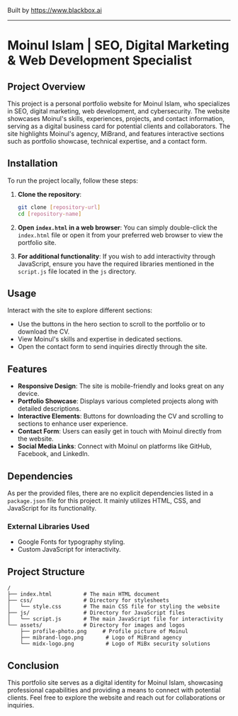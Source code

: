 
Built by https://www.blackbox.ai

---

# Moinul Islam | SEO, Digital Marketing & Web Development Specialist

## Project Overview
This project is a personal portfolio website for Moinul Islam, who specializes in SEO, digital marketing, web development, and cybersecurity. The website showcases Moinul's skills, experiences, projects, and contact information, serving as a digital business card for potential clients and collaborators. The site highlights Moinul's agency, MiBrand, and features interactive sections such as portfolio showcase, technical expertise, and a contact form.

## Installation
To run the project locally, follow these steps:

1. **Clone the repository**:
    ```bash
    git clone [repository-url]
    cd [repository-name]
    ```

2. **Open `index.html` in a web browser**:
    You can simply double-click the `index.html` file or open it from your preferred web browser to view the portfolio site.

3. **For additional functionality**:
    If you wish to add interactivity through JavaScript, ensure you have the required libraries mentioned in the `script.js` file located in the `js` directory.

## Usage
Interact with the site to explore different sections:
- Use the buttons in the hero section to scroll to the portfolio or to download the CV.
- View Moinul's skills and expertise in dedicated sections.
- Open the contact form to send inquiries directly through the site.

## Features
- **Responsive Design**: The site is mobile-friendly and looks great on any device.
- **Portfolio Showcase**: Displays various completed projects along with detailed descriptions.
- **Interactive Elements**: Buttons for downloading the CV and scrolling to sections to enhance user experience.
- **Contact Form**: Users can easily get in touch with Moinul directly from the website.
- **Social Media Links**: Connect with Moinul on platforms like GitHub, Facebook, and LinkedIn.

## Dependencies
As per the provided files, there are no explicit dependencies listed in a `package.json` file for this project. It mainly utilizes HTML, CSS, and JavaScript for its functionality.

### External Libraries Used
- Google Fonts for typography styling.
- Custom JavaScript for interactivity.

## Project Structure
```plaintext
/
├── index.html          # The main HTML document
├── css/                # Directory for stylesheets
│   └── style.css       # The main CSS file for styling the website
├── js/                 # Directory for JavaScript files
│   └── script.js       # The main JavaScript file for interactivity
└── assets/             # Directory for images and logos
    ├── profile-photo.png     # Profile picture of Moinul
    ├── mibrand-logo.png       # Logo of MiBrand agency
    └── midx-logo.png          # Logo of MiBx security solutions
```

## Conclusion
This portfolio site serves as a digital identity for Moinul Islam, showcasing professional capabilities and providing a means to connect with potential clients. Feel free to explore the website and reach out for collaborations or inquiries.